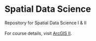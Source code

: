 # Spatial Data Science

Repository for Spatial Data Science I & II
<br>
<br>
For course details, visit [ArcGIS II](https://github.com/runck014/spatial_data_science_course).
